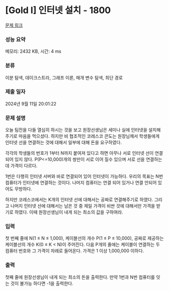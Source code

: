 # [Gold I] 인터넷 설치 - 1800 

[문제 링크](https://www.acmicpc.net/problem/1800) 

### 성능 요약

메모리: 2432 KB, 시간: 4 ms

### 분류

이분 탐색, 데이크스트라, 그래프 이론, 매개 변수 탐색, 최단 경로

### 제출 일자

2024년 9월 11일 20:01:22

### 문제 설명

<p>오늘 팀전을 다들 열심히 하시는 것을 보고 원장선생님은 세미나 실에 인터넷을 설치해 주기로 마음을 먹으셨다. 하지만 비 협조적인 코레스코 콘도는 원장님께서 학생들에게 인터넷 선을 연결하는 것에 대해서 일부에 대해 돈을 요구하였다.</p>

<p>각각의 학생들의 번호가 1부터 N까지 붙여져 있다고 하면 아무나 서로 인터넷 선이 연결되어 있지 않다. P(P<=10,000)개의 쌍만이 서로 이어 질수 있으며 서로 선을 연결하는데 가격이 다르다.</p>

<p>1번은 다행히 인터넷 서버와 바로 연결되어 있어 인터넷이 가능하다. 우리의 목표는 N번 컴퓨터가 인터넷에 연결하는 것이다. 나머지 컴퓨터는 연결 되어 있거나 연결 안되어 있어도 무방하다.</p>

<p>하지만 코레스코에서는 K개의 인터넷 선에 대해서는 공짜로 연결해주기로 하였다. 그리고 나머지 인터넷 선에 대해서는 남은 것 중 제일 가격이 비싼 것에 대해서만 가격을 받기로 하였다. 이때 원장선생님이 내게 되는 최소의 값을 구하여라.</p>

### 입력 

 <p>첫 번째 줄에 N(1 ≤ N ≤ 1,000), 케이블선의 개수 P(1 ≤ P ≤ 10,000), 공짜로 제공하는 케이블선의 개수 K(0 ≤ K < N)이 주어진다. 다음 P개의 줄에는 케이블이 연결하는 두 컴퓨터 번호와 그 가격이 차례로 들어온다. 가격은 1 이상 1,000,000 이하다.</p>

### 출력 

 <p>첫째 줄에 원장선생님이 내게 되는 최소의 돈을 출력한다. 만약 1번과 N번 컴퓨터를 잇는 것이 불가능 하다면 -1을 출력한다.</p>

